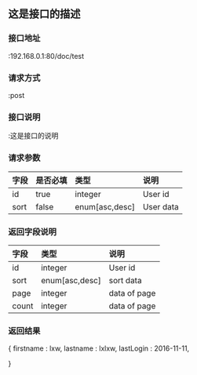 

## 这是接口的描述

### 接口地址 
:192.168.0.1:80/doc/test

### 请求方式
:post

### 接口说明
:这是接口的说明

### 请求参数
| 字段     | 是否必填   |   类型     | 说明                       |
|:---------|:----|:-----------|:-----------------------------|
|id|true|integer|User id|
|sort|false|enum[asc,desc]|User data|


###  返回字段说明
| 字段               | 类型  | 说明                  |
|:----------|:-------|:-----------------------|
|id|integer|User id|
|sort|enum[asc,desc]|sort data|
|page|integer|data of page|
|count|integer|data of page|


### 返回结果 
{
    firstname : lxw,
	lastname : lxlxw,
	lastLogin : 2016-11-11,
	
}